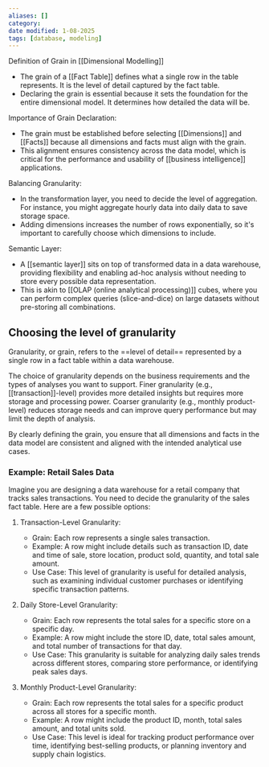 ```yaml
---
aliases: []
category:
date modified: 1-08-2025
tags: [database, modeling]
---
```

Definition of Grain in [[Dimensional Modelling]]
   - The grain of a [[Fact Table]] defines what a single row in the table represents. It is the level of detail captured by the fact table.
   - Declaring the grain is essential because it sets the foundation for the entire dimensional model. It determines how detailed the data will be.

Importance of Grain Declaration:
   - The grain must be established before selecting [[Dimensions]] and [[Facts]] because all dimensions and facts must align with the grain.
   - This alignment ensures consistency across the data model, which is critical for the performance and usability of [[business intelligence]] applications.

Balancing Granularity:
   - In the transformation layer, you need to decide the level of aggregation. For instance, you might aggregate hourly data into daily data to save storage space.
   - Adding dimensions increases the number of rows exponentially, so it's important to carefully choose which dimensions to include.

Semantic Layer:
   - A [[semantic layer]] sits on top of transformed data in a data warehouse, providing flexibility and enabling ad-hoc analysis without needing to store every possible data representation.
   - This is akin to [[OLAP (online analytical processing)]] cubes, where you can perform complex queries (slice-and-dice) on large datasets without pre-storing all combinations.

## Choosing the level of granularity

Granularity, or grain, refers to the ==level of detail== represented by a single row in a fact table within a data warehouse. 

The choice of granularity depends on the business requirements and the types of analyses you want to support. Finer granularity (e.g., [[transaction]]-level) provides more detailed insights but requires more storage and processing power. Coarser granularity (e.g., monthly product-level) reduces storage needs and can improve query performance but may limit the depth of analysis.

By clearly defining the grain, you ensure that all dimensions and facts in the data model are consistent and aligned with the intended analytical use cases.

### Example: Retail Sales Data

Imagine you are designing a data warehouse for a retail company that tracks sales transactions. You need to decide the granularity of the sales fact table. Here are a few possible options:

1. Transaction-Level Granularity:
   - Grain: Each row represents a single sales transaction.
   - Example: A row might include details such as transaction ID, date and time of sale, store location, product sold, quantity, and total sale amount.
   - Use Case: This level of granularity is useful for detailed analysis, such as examining individual customer purchases or identifying specific transaction patterns.

2. Daily Store-Level Granularity:
   - Grain: Each row represents the total sales for a specific store on a specific day.
   - Example: A row might include the store ID, date, total sales amount, and total number of transactions for that day.
   - Use Case: This granularity is suitable for analyzing daily sales trends across different stores, comparing store performance, or identifying peak sales days.

3. Monthly Product-Level Granularity:
   - Grain: Each row represents the total sales for a specific product across all stores for a specific month.
   - Example: A row might include the product ID, month, total sales amount, and total units sold.
   - Use Case: This level is ideal for tracking product performance over time, identifying best-selling products, or planning inventory and supply chain logistics.

